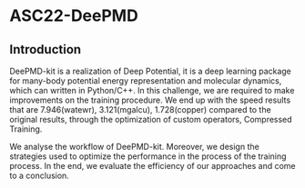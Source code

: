 # ASC22-DeePMD

## Introduction

DeePMD-kit is a realization of Deep Potential, it is a deep learning package for many-body potential energy representation and molecular dynamics, which can written in Python/C++. In this challenge, we are required to make improvements on the training procedure. We end up with the speed results
that are 7.946(watewr), 3.121(mgalcu), 1.728(copper) compared to the original results, through the optimization of custom operators, Compressed Training.

We analyse the workflow of DeePMD-kit. Moreover, we design the strategies used to optimize the performance in the process of the training process. In the end, we evaluate the efficiency of our approaches and come to a conclusion.


